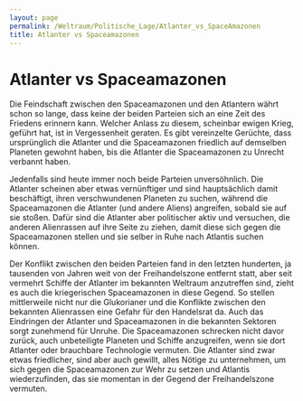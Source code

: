 ```yaml
---
layout: page
permalink: /Weltraum/Politische_Lage/Atlanter_vs_SpaceAmazonen
title: Atlanter vs Spaceamazonen
---
```


# Atlanter vs Spaceamazonen

Die Feindschaft zwischen den Spaceamazonen und den Atlantern währt schon so lange, dass keine der beiden Parteien sich an eine Zeit des Friedens erinnern kann. Welcher Anlass zu diesem, scheinbar ewigen Krieg, geführt hat, ist in Vergessenheit geraten. Es gibt vereinzelte Gerüchte, dass ursprünglich die Atlanter und die Spaceamazonen friedlich auf demselben Planeten gewohnt haben, bis die Atlanter die Spaceamazonen zu Unrecht verbannt haben.

Jedenfalls sind heute immer noch beide Parteien unversöhnlich. Die Atlanter scheinen aber etwas vernünftiger und sind hauptsächlich damit beschäftigt, ihren verschwundenen Planeten zu suchen, während die Spaceamazonen die Atlanter (und andere Aliens) angreifen, sobald sie auf sie stoßen. Dafür sind die Atlanter aber politischer aktiv und versuchen, die anderen Alienrassen auf ihre Seite zu ziehen, damit diese sich gegen die Spaceamazonen stellen und sie selber in Ruhe nach Atlantis suchen können.

Der Konflikt zwischen den beiden Parteien fand in den letzten hunderten, ja tausenden von Jahren weit von der Freihandelszone entfernt statt, aber seit vermehrt Schiffe der Atlanter im bekannten Weltraum anzutreffen sind, zieht es auch die kriegerischen Spaceamazonen in diese Gegend. So stellen mittlerweile nicht nur die Glukorianer und die Konflikte zwischen den bekannten Alienrassen eine Gefahr für den Handelsrat da. Auch das Eindringen der Atlanter und Spaceamazonen in die bekannten Sektoren sorgt zunehmend für Unruhe. Die Spaceamazonen schrecken nicht davor zurück, auch unbeteiligte Planeten und Schiffe anzugreifen, wenn sie dort Atlanter oder brauchbare Technologie vermuten. Die Atlanter sind zwar etwas friedlicher, sind aber auch gewillt, alles Nötige zu unternehmen, um sich gegen die Spaceamazonen zur Wehr zu setzen und Atlantis wiederzufinden, das sie momentan in der Gegend der Freihandelszone vermuten.

